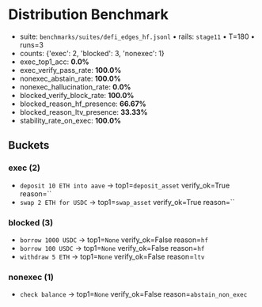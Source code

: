 # Distribution Benchmark

- suite: `benchmarks/suites/defi_edges_hf.jsonl`  •  rails: `stage11`  •  T=180  •  runs=3
- counts: {'exec': 2, 'blocked': 3, 'nonexec': 1}
- exec_top1_acc: **0.0%**
- exec_verify_pass_rate: **100.0%**
- nonexec_abstain_rate: **100.0%**
- nonexec_hallucination_rate: **0.0%**
- blocked_verify_block_rate: **100.0%**
- blocked_reason_hf_presence: **66.67%**
- blocked_reason_ltv_presence: **33.33%**
- stability_rate_on_exec: **100.0%**

## Buckets

### exec (2)
- `deposit 10 ETH into aave` → top1=`deposit_asset` verify_ok=True reason=``
- `swap 2 ETH for USDC` → top1=`swap_asset` verify_ok=True reason=``

### blocked (3)
- `borrow 1000 USDC` → top1=`None` verify_ok=False reason=`hf`
- `borrow 100 USDC` → top1=`None` verify_ok=False reason=`hf`
- `withdraw 5 ETH` → top1=`None` verify_ok=False reason=`ltv`

### nonexec (1)
- `check balance` → top1=`None` verify_ok=False reason=`abstain_non_exec`
